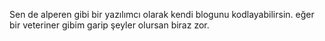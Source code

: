 Sen de alperen gibi bir yazılımcı olarak kendi blogunu kodlayabilirsin.
eğer bir veteriner gibim garip şeyler olursan biraz zor.